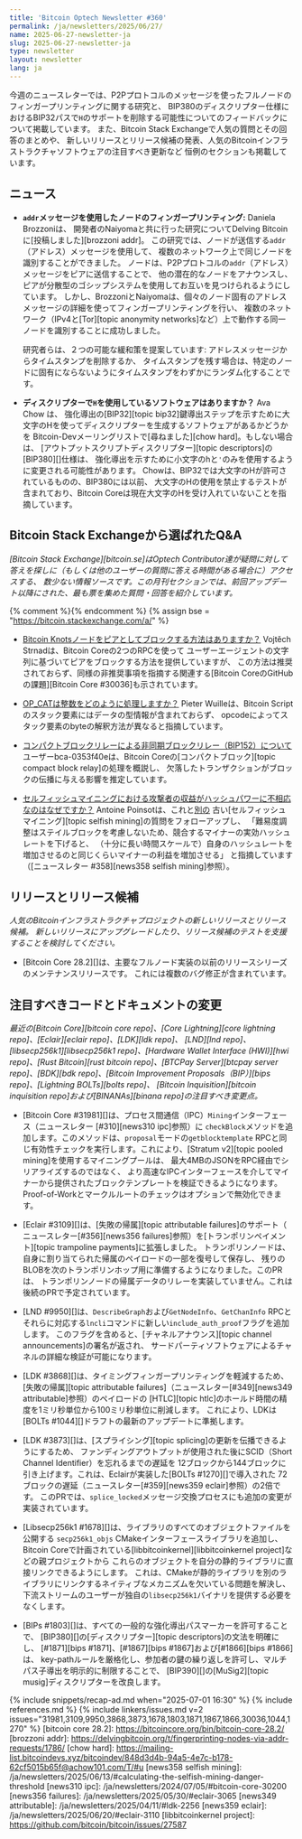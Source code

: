 ```yaml
---
title: 'Bitcoin Optech Newsletter #360'
permalink: /ja/newsletters/2025/06/27/
name: 2025-06-27-newsletter-ja
slug: 2025-06-27-newsletter-ja
type: newsletter
layout: newsletter
lang: ja
---
```

今週のニュースレターでは、P2Pプロトコルのメッセージを使ったフルノードのフィンガープリンティングに関する研究と、
BIP380のディスクリプター仕様におけるBIP32パスで`H`のサポートを削除する可能性についてのフィードバックについて掲載しています。
また、Bitcoin Stack Exchangeで人気の質問とその回答のまとめや、
新しいリリースとリリース候補の発表、人気のBitcoinインフラストラクチャソフトウェアの注目すべき更新など
恒例のセクションも掲載しています。

## ニュース

- **`addr`メッセージを使用したノードのフィンガープリンティング:** Daniela Brozzoniは、
  開発者のNaiyomaと共に行った研究についてDelving Bitcoinに[投稿しました][brozzoni addr]。
  この研究では、ノードが送信する`addr`（アドレス）メッセージを使用して、
  複数のネットワーク上で同じノードを識別することができました。
  ノードは、P2Pプロトコルの`addr`（アドレス）メッセージをピアに送信することで、
  他の潜在的なノードをアナウンスし、ピアが分散型のゴシップシステムを使用してお互いを見つけられるようにしています。
  しかし、BrozzoniとNaiyomaは、個々のノード固有のアドレスメッセージの詳細を使ってフィンガープリンティングを行い、
  複数のネットワーク（IPv4と[Tor][topic anonymity networks]など）上で動作する同一ノードを識別することに成功しました。

  研究者らは、２つの可能な緩和策を提案しています: アドレスメッセージからタイムスタンプを削除するか、
  タイムスタンプを残す場合は、特定のノードに固有にならないようにタイムスタンプをわずかにランダム化することです。

- **ディスクリプターで`H`を使用しているソフトウェアはありますか？** Ava Chow は、
  強化導出の[BIP32][topic bip32]鍵導出ステップを示すために大文字のHを使ってディスクリプターを生成するソフトウェアがあるかどうかを
  Bitcoin-Devメーリングリストで[尋ねました][chow hard]。もしない場合は、
  [アウトプットスクリプトディスクリプター][topic descriptors]の[BIP380][]仕様は、
  強化導出を示すために小文字のhと`'`のみを使用するように変更される可能性があります。
  Chowは、BIP32では大文字のHが許可されているものの、BIP380には以前、
  大文字のHの使用を禁止するテストが含まれており、Bitcoin Coreは現在大文字のHを受け入れていないことを指摘しています。

## Bitcoin Stack Exchangeから選ばれたQ&A

*[Bitcoin Stack Exchange][bitcoin.se]はOptech Contributor達が疑問に対して答えを探しに（もしくは他のユーザーの質問に答える時間がある場合に）アクセスする、
数少ない情報ソースです。この月刊セクションでは、前回アップデート以降にされた、最も票を集めた質問・回答を紹介しています。*

{% comment %}<!-- https://bitcoin.stackexchange.com/search?tab=votes&q=created%3a1m..%20is%3aanswer -->{% endcomment %}
{% assign bse = "https://bitcoin.stackexchange.com/a/" %}

- [Bitcoin Knotsノードをピアとしてブロックする方法はありますか？]({{bse}}127456)
  Vojtěch Strnadは、Bitcoin Coreの2つのRPCを使って
  ユーザーエージェントの文字列に基づいてピアをブロックする方法を提供していますが、
  この方法は推奨されておらず、同様の非推奨事項を指摘する関連する[Bitcoin CoreのGitHubの課題][Bitcoin Core #30036]も示されています。

- [OP_CATは整数をどのように処理しますか？]({{bse}}127436)
  Pieter Wuilleは、Bitcoin Scriptのスタック要素にはデータの型情報が含まれておらず、
  opcodeによってスタック要素のbyteの解釈方法が異なると指摘しています。

- [コンパクトブロックリレーによる非同期ブロックリレー（BIP152）について]({{bse}}127420)
  ユーザーbca-0353f40eは、Bitcoin Coreの[コンパクトブロック][topic compact block relay]の処理を概説し、
  欠落したトランザクションがブロックの伝播に与える影響を推定しています。

- [<!--why-is-attacker-revenue-in-selfish-mining-disproportional-to-its-hash-power-->セルフィッシュマイニングにおける攻撃者の収益がハッシュパワーに不相応なのはなぜですか？]({{bse}}53030)
  Antoine Poinsotは、これと[別の]({{bse}}125682) 古い[セルフィッシュマイニング][topic selfish mining]の質問をフォローアップし、
  「難易度調整はステイルブロックを考慮しないため、競合するマイナーの実効ハッシュレートを下げると、
  （十分に長い時間スケールで）自身のハッシュレートを増加させるのと同じくらいマイナーの利益を増加させる」
  と指摘しています（[ニュースレター #358][news358 selfish mining]参照）。

## リリースとリリース候補

_人気のBitcoinインフラストラクチャプロジェクトの新しいリリースとリリース候補。
新しいリリースにアップグレードしたり、リリース候補のテストを支援することを検討してください。_

- [Bitcoin Core 28.2][]は、主要なフルノード実装の以前のリリースシリーズのメンテナンスリリースです。
  これには複数のバグ修正が含まれています。

## 注目すべきコードとドキュメントの変更

_最近の[Bitcoin Core][bitcoin core repo]、[Core
Lightning][core lightning repo]、[Eclair][eclair repo]、[LDK][ldk repo]、
[LND][lnd repo]、[libsecp256k1][libsecp256k1 repo]、[Hardware Wallet
Interface (HWI)][hwi repo]、[Rust Bitcoin][rust bitcoin repo]、[BTCPay
Server][btcpay server repo]、[BDK][bdk repo]、[Bitcoin Improvement
Proposals（BIP）][bips repo]、[Lightning BOLTs][bolts repo]、
[Bitcoin Inquisition][bitcoin inquisition repo]および[BINANAs][binana repo]の注目すべき変更点。_

- [Bitcoin Core #31981][]は、プロセス間通信（IPC）`Mining`インターフェース（ニュースレター [#310][news310 ipc]参照）に
  `checkBlock`メソッドを追加します。このメソッドは、`proposal`モードの`getblocktemplate`
  RPCと同じ有効性チェックを実行します。これにより、[Stratum v2][topic pooled mining]を使用するマイニングプールは、
  最大4MBのJSONをRPC経由でシリアライズするのではなく、
  より高速なIPCインターフェースを介してマイナーから提供されたブロックテンプレートを検証できるようになります。
  Proof-of-Workとマークルルートのチェックはオプションで無効化できます。

- [Eclair #3109][]は、[失敗の帰属][topic attributable failures]のサポート（
  ニュースレター[#356][news356 failures]参照）を[トランポリンペイメント][topic trampoline payments]に拡張しました。
  トランポリンノードは、自身に割り当てられた帰属のペイロードの一部を復号して保存し、
  残りのBLOBを次のトランポリンホップ用に準備するようになりました。このPRは、
  トランポリンノードの帰属データのリレーを実装していません。これは後続のPRで予定されています。

- [LND #9950][]は、`DescribeGraph`および`GetNodeInfo`、`GetChanInfo` RPCと
  それらに対応する`lncli`コマンドに新しい`include_auth_proof`フラグを追加します。
  このフラグを含めると、[チャネルアナウンス][topic channel announcements]の署名が返され、
  サードパーティソフトウェアによるチャネルの詳細な検証が可能になります。

- [LDK #3868][]は、タイミングフィンガープリンティングを軽減するため、
  [失敗の帰属][topic attributable failures]（ニュースレター[#349][news349 attributable]参照）のペイロードの
  [HTLC][topic htlc]のホールド時間の精度を1ミリ秒単位から100ミリ秒単位に削減します。
  これにより、LDKは[BOLTs #1044][]ドラフトの最新のアップデートに準拠します。

- [LDK #3873][]は、[スプライシング][topic splicing]の更新を伝播できるようにするため、
  ファンディングアウトプットが使用された後にSCID（Short Channel Identifier）を忘れるまでの遅延を
  12ブロックから144ブロックに引き上げます。これは、Eclairが実装した[BOLTs #1270][]で導入された
  72ブロックの遅延（ニュースレター[#359][news359 eclair]参照）の2倍です。
  このPRでは、`splice_locked`メッセージ交換プロセスにも追加の変更が実装されています。

- [Libsecp256k1 #1678][]は、ライブラリのすべてのオブジェクトファイルを公開する
  `secp256k1_objs` CMakeインターフェースライブラリを追加し、
  Bitcoin Coreで計画されている[libbitcoinkernel][libbitcoinkernel project]などの親プロジェクトから
  これらのオブジェクトを自分の静的ライブラリに直接リンクできるようにします。
  これは、CMakeが静的ライブラリを別のライブラリにリンクするネイティブなメカニズムを欠いている問題を解決し、
  下流ストリームのユーザーが独自の`libsecp256k1`バイナリを提供する必要をなくします。

- [BIPs #1803][]は、すべての一般的な強化導出パスマーカーを許可することで、
  [BIP380][]の[ディスクリプター][topic descriptors]の文法を明確にし、
  [#1871][bips #1871]、[#1867][bips #1867]および[#1866][bips #1866]は、
  key-pathルールを厳格化し、参加者の鍵の繰り返しを許可し、マルチパス子導出を明示的に制限することで、
  [BIP390][]の[MuSig2][topic musig]ディスクリプターを改良します。

{% include snippets/recap-ad.md when="2025-07-01 16:30" %}
{% include references.md %}
{% include linkers/issues.md v=2 issues="31981,3109,9950,3868,3873,1678,1803,1871,1867,1866,30036,1044,1270" %}
[bitcoin core 28.2]: https://bitcoincore.org/bin/bitcoin-core-28.2/
[brozzoni addr]: https://delvingbitcoin.org/t/fingerprinting-nodes-via-addr-requests/1786/
[chow hard]: https://mailing-list.bitcoindevs.xyz/bitcoindev/848d3d4b-94a5-4e7c-b178-62cf5015b65f@achow101.com/T/#u
[news358 selfish mining]: /ja/newsletters/2025/06/13/#calculating-the-selfish-mining-danger-threshold
[news310 ipc]: /ja/newsletters/2024/07/05/#bitcoin-core-30200
[news356 failures]: /ja/newsletters/2025/05/30/#eclair-3065
[news349 attributable]: /ja/newsletters/2025/04/11/#ldk-2256
[news359 eclair]: /ja/newsletters/2025/06/20/#eclair-3110
[libbitcoinkernel project]: https://github.com/bitcoin/bitcoin/issues/27587
